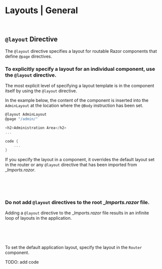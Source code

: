 # Layouts | General
<br>


## `@layout` Directive
The `@layout` directive specifies a layout for routable Razor components that define `@page` directives.
<br>


### To explicitly specify a layout for an individual component, use the `@layout` directive.

The most explicit level of specifying a layout template is in the component itself by using the `@layout` directive.

In the example below, the content of the component is inserted into the `AdminLayout` at the location where the `@Body` instruction has been set.

```csharp
@layout AdminLayout
@page "/admin/"

<h2>Administration Area</h2>
...

code {
	...
}
```

If you specify the layout in a component, it overrides the default layout set in the router or any `@layout` directive that has been imported from __Imports.razor_.

<br><br><br>


### Do not add `@layout` directives to the root __Imports.razor_ file.

Adding a `@layout` directive to the __Imports.razor_ file results in an infinite loop of layouts in the application.

<br><br><br>


To set the default application layout, specify the layout in the `Router` component.

TODO: add code

<br><br><br>
